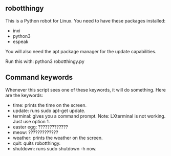 
## robotthingy

This is a Python robot for Linux. You need to have these packages installed:
- inxi
- python3
- espeak

You will also need the apt package manager for the update capabilities.

Run this with: 
python3 robotthingy.py
## Command keywords

Whenever this script sees one of these keywords, it will do something. Here are the keywords:
- time: prints the time on the screen.
- update: runs sudo apt-get update.
- terminal: gives you a command prompt. Note: LXterminal is not working. Just use option 1.
- easter egg: ?????????????
- meow: ?????????????
- weather: prints the weather on the screen.
- quit: quits robotthingy.
- shutdown: runs sudo shutdown -h now.
